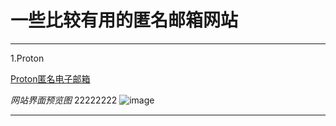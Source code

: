 # 一些比较有用的匿名邮箱网站

----------------------

1.Proton

[Proton匿名电子邮箱](https://proton.me "Proton匿名电子邮箱")

*网站界面预览图*
22222222
![image](/img/实用网站/匿名邮箱/1.png)

----------------------